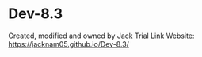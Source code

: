 # Dev-8.3

Created, modified and owned by Jack
Trial Link Website: https://jacknam05.github.io/Dev-8.3/
